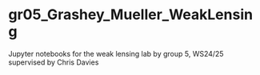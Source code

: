 # gr05_Grashey_Mueller_WeakLensing
Jupyter notebooks for the weak lensing lab by group 5, WS24/25 supervised by Chris Davies
